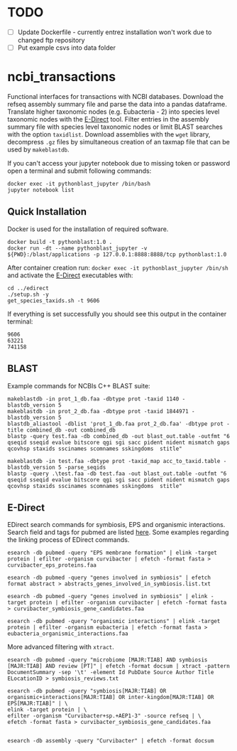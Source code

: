 # TODO
-[ ] Update Dockerfile - currently entrez installation won't work due to changed ftp repository
-[ ] Put example csvs into data folder

# ncbi_transactions
Functional interfaces for transactions with NCBI databases. Download the refseq assembly summary file and parse the data into a pandas dataframe. Translate higher taxonomic nodes (e.g. Eubacteria - 2) into species level taxonomic nodes with the [E-Direct](https://www.ncbi.nlm.nih.gov/books/NBK179288/) tool. Filter entries in the assembly summary file with species level taxonomic nodes or limit BLAST searches with the option `taxidlist`. Download assemblies with the `wget` library, decompress `.gz` files by simultaneous creation of an taxmap file that can be used by `makeblastdb`.

If you can't access your jupyter notebook due to missing token or password open a terminal and submit following commands:
```console
docker exec -it pythonblast_jupyter /bin/bash
jupyter notebook list
```
## Quick Installation
Docker is used for the installation of required software.
```console
docker build -t pythonblast:1.0 .
docker run -dt --name pythonblast_jupyter -v ${PWD}:/blast/applications -p 127.0.0.1:8888:8888/tcp pythonblast:1.0 
```
After container creation run: `docker exec -it pythonblast_jupyter /bin/sh` and activate the [E-Direct](https://www.ncbi.nlm.nih.gov/books/NBK179288/) executables with:
```console
cd ../edirect
./setup.sh -y
get_species_taxids.sh -t 9606
```

If everything is set successfully you should see this output in the container terminal:
`````console
9606
63221
741158
`````
## BLAST

Example commands for NCBIs C++ BLAST suite:

````console
makeblastdb -in prot_1_db.faa -dbtype prot -taxid 1140 -blastdb_version 5
makeblastdb -in prot_2_db.faa -dbtype prot -taxid 1844971 -blastdb_version 5
blastdb_aliastool -dblist 'prot_1_db.faa prot_2_db.faa' -dbtype prot -title combined_db -out combined_db
blastp -query test.faa -db combined_db -out blast_out.table -outfmt "6 qseqid sseqid evalue bitscore qgi sgi sacc pident nident mismatch gaps qcovhsp staxids sscinames scomnames sskingdoms  stitle"

makeblastdb -in test.faa -dbtype prot -taxid_map acc_to_taxid.table -blastdb_version 5 -parse_seqids
blastp -query .\test.faa -db test.faa -out blast_out.table -outfmt "6 qseqid sseqid evalue bitscore qgi sgi sacc pident nident mismatch gaps qcovhsp staxids sscinames scomnames sskingdoms  stitle"

````

## E-Direct
EDirect search commands for symbiosis, EPS and organismic interactions. Search field and tags for pubmed are listed [here](https://pubmed.ncbi.nlm.nih.gov/help/#search-tags). Some examples regarding the linking process of EDirect commands.
````Shell
esearch -db pubmed -query "EPS membrane formation" | elink -target protein | efilter -organism curvibacter | efetch -format fasta > curvibacter_eps_proteins.faa

esearch -db pubmed -query "genes involved in symbiosis" | efetch format abstract > abstracts_genes_involved_in_symbiosis.list.txt

esearch -db pubmed -query "genes involved in symbiosis" | elink -target protein | efilter -organism curvibacter | efetch -format fasta > curvibacter_symbiosis_gene_candidates.faa

esearch -db pubmed -query "organismic interactions" | elink -target protein | efilter -organism eubacteria | efetch -format fasta > eubacteria_organismic_interactions.faa
````
More advanced filtering with `xtract`.
````Shell
esearch -db pubmed -query "microbiome [MAJR:TIAB] AND symbiosis [MAJR:TIAB] AND review [PT]" | efetch -format docsum | xtract -pattern DocumentSummary -sep '\t' -element Id PubDate Source Author Title ELocationID > symbiosis_reviews.txt

esearch -db pubmed -query "symbiosis[MAJR:TIAB] OR organismic+interactions[MAJR:TIAB] OR inter-kingdom[MAJR:TIAB] OR EPS[MAJR:TIAB]" | \
elink -target protein | \
efilter -organism "Curvibacter+sp.+AEP1-3" -source refseq | \
efetch -format fasta > curvibacter_symbiosis_gene_candidates.faa


esearch -db assembly -query "Curvibacter" | efetch -format docsum
````
